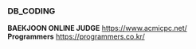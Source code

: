 ### DB_CODING

<b>BAEKJOON ONLINE JUDGE</b> https://www.acmicpc.net/ <br>
<b>Programmers</b> https://programmers.co.kr/
